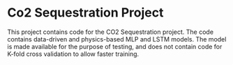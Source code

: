 # Co2 Sequestration Project

This project contains code for the CO2 Sequestration project. The code contains data-driven and physics-based MLP and LSTM models. The model is made available for the purpose of testing, and does not contain code for K-fold cross validation to allow faster training.
